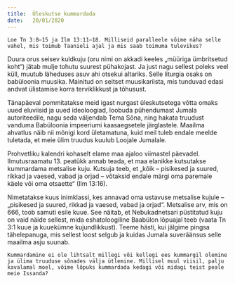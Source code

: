 ```yaml
---
title:  Üleskutse kummardada
date:   20/01/2020
---
```



`Loe Tn 3:8–15 ja Ilm 13:11–18. Milliseid paralleele võime näha selle vahel, mis toimub Taanieli ajal ja mis saab toimuma tulevikus?`

Duura orus seisev kuldkuju (oru nimi on akkadi keeles „müüriga ümbritsetud koht“) jätab mulje tohutu suurest pühakojast. Ja just nagu sellest poleks veel küll, muutub läheduses asuv ahi otsekui altariks. Selle liturgia osaks on babüloonia muusika. Mainitud on seitset muusikariista, mis tunduvad edasi andvat ülistamise korra terviklikkust ja tõhusust.

Tänapäeval pommitatakse meid igast nurgast üleskutsetega võtta omaks uued eluviisid ja uued ideoloogiad, loobuda pühendumast Jumala autoriteedile, nagu seda väljendab Tema Sõna, ning hakata truudust vanduma Babüloonia impeeriumi kaasaegsetele järglastele. Maailma ahvatlus näib nii mõnigi kord ületamatuna, kuid meil tuleb endale meelde tuletada, et meie ülim truudus kuulub Loojale Jumalale.

Prohvetliku kalendri kohaselt elame maa ajaloo viimastel päevadel. Ilmutusraamatu 13. peatükk annab teada, et maa elanikke kutsutakse kummardama metsalise kuju. Kutsuja teeb, et „kõik – pisikesed ja suured, rikkad ja vaesed, vabad ja orjad – võtaksid endale märgi oma paremale käele või oma otsaette“ (Ilm 13:16).

Nimetatakse kuus inimklassi, kes annavad oma ustavuse metsalise kujule – „pisikesed ja suured, rikkad ja vaesed, vabad ja orjad“. Metsalise arv, mis on 666, toob samuti esile kuue. See näitab, et Nebukadnetsari püstitatud kuju on vaid näide sellest, mida eshatoloogiline Baabülon lõpuajal teeb (vaata Tn 3:1 kuue ja kuuekümne kujundlikkust). Teeme hästi, kui jälgime pingsa tähelepanuga, mis sellest loost selgub ja kuidas Jumala suveräänsus selle maailma asju suunab.

`Kummardamine ei ole lihtsalt millegi või kellegi ees kummargil olemine ja ülima truuduse sõnades välja ütlemine. Millisel muul viisil, palju kavalamal moel, võime lõpuks kummardada kedagi või midagi teist peale meie Issanda?`

